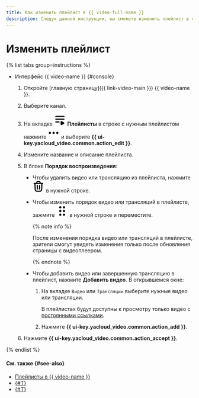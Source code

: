 ```yaml
---
title: Как изменить плейлист в {{ video-full-name }}
description: Следуя данной инструкции, вы сможете изменить плейлист в сервисе {{ video-name }}.
---
```


# Изменить плейлист

{% list tabs group=instructions %}

- Интерфейс {{ video-name }} {#console}

  1. Откройте [главную страницу]({{ link-video-main }}) {{ video-name }}.
  1. Выберите канал.
  1. На вкладке ![image](../../../_assets/console-icons/bars-play.svg) **Плейлисты** в строке с нужным плейлистом нажмите ![image](../../../_assets/console-icons/ellipsis.svg) и выберите **{{ ui-key.yacloud_video.common.action_edit }}**.
  1. Измените название и описание плейлиста.
  1. В блоке **Порядок воспроизведения**:

     * Чтобы удалить видео или трансляцию из плейлиста, нажмите ![image](../../../_assets/console-icons/trash-bin.svg) в нужной строке.

     * Чтобы изменить порядок видео или трансляций в плейлисте, зажмите ![image](../../../_assets/console-icons/grip.svg) в нужной строке и переместите.
       
       {% note info %}

        После изменения порядка видео или трансляций в плейлисте, зрители смогут увидеть изменения только после обновления страницы с видеоплеером.

       {% endnote %}

     * Чтобы добавить видео или завершенную трансляцию в плейлист, нажмите **Добавить видео**. В открывшемся окне:

       1. На вкладке `Видео` или `Трансляции` выберите нужные видео или трансляции.

          В плейлистах будут доступны к просмотру только видео с [постоянными ссылками](../../concepts/videos.md#permanent-link).

       1. Нажмите **{{ ui-key.yacloud_video.common.action_add }}**.
  1. Нажмите **{{ ui-key.yacloud_video.common.action_accept }}**.

{% endlist %}

#### См. также {#see-also}

* [Плейлисты в {{ video-name }}](../../concepts/playlists.md)
* [{#T}](get-link.md)
* [{#T}](delete.md)